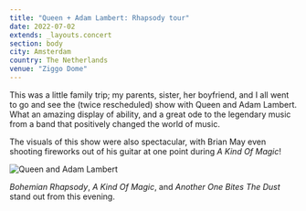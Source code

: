 ```yaml
---
title: "Queen + Adam Lambert: Rhapsody tour"
date: 2022-07-02
extends: _layouts.concert
section: body
city: Amsterdam
country: The Netherlands
venue: "Ziggo Dome"
---
```


This was a little family trip; my parents, sister, her boyfriend, and I all went to go and see the (twice rescheduled)
show with Queen and Adam Lambert. What an amazing display of ability, and a great ode to the legendary music from a band
that positively changed the world of music.

The visuals of this show were also spectacular, with Brian May even shooting fireworks out of his guitar at one point
during _A Kind Of Magic_!

![Queen and Adam Lambert](/assets/images/concerts/queen-adam-lambert.jpg)

_Bohemian Rhapsody_, _A Kind Of Magic_, and _Another One Bites The Dust_ stand out from this evening.
